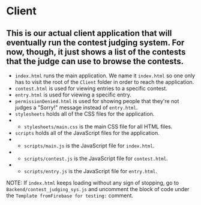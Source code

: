 # Client
## This is our actual client application that will eventually run the contest judging system. For now, though, it just shows a list of the contests that the judge can use to browse the contests.
* `index.html` runs the main application. We name it `index.html` so one only has to visit the root of the `Client` folder in order to reach the application.
* `contest.html` is used for viewing entries to a specific contest.
* `entry.html` is used for viewing a specific entry.
* `permissionDenied.html` is used for showing people that they're not judges a "Sorry!" message instead of `entry.html`.
* `stylesheets` holds all of the CSS files for the application.
* * `stylesheets/main.css` is the main CSS file for all HTML files.
* `scripts` holds all of the JavaScript files for the application.
* * `scripts/main.js` is the JavaScript file for `index.html`.
* * `scripts/contest.js` is the JavaScript file for `contest.html`.
* * `scripts/entry.js` is the JavaScript file for `entry.html`.

NOTE: If `index.html` keeps loading without any sign of stopping, go to `Backend/contest_judging_sys.js` and uncomment the block of code under the `Template fromFirebase for testing:` comment.
